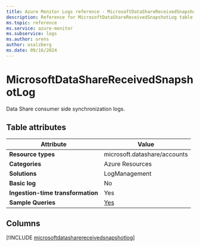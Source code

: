 ```yaml
---
title: Azure Monitor Logs reference - MicrosoftDataShareReceivedSnapshotLog
description: Reference for MicrosoftDataShareReceivedSnapshotLog table in Azure Monitor Logs.
ms.topic: reference
ms.service: azure-monitor
ms.subservice: logs
ms.author: orens
author: osalzberg
ms.date: 09/16/2024
---
```


# MicrosoftDataShareReceivedSnapshotLog

Data Share consumer side synchronization logs.


## Table attributes

|Attribute|Value|
|---|---|
|**Resource types**|microsoft.datashare/accounts|
|**Categories**|Azure Resources|
|**Solutions**| LogManagement|
|**Basic log**|No|
|**Ingestion-time transformation**|Yes|
|**Sample Queries**|[Yes](/azure/azure-monitor/reference/queries/microsoftdatasharereceivedsnapshotlog)|



## Columns
  
[!INCLUDE [microsoftdatasharereceivedsnapshotlog](~/reusable-content/ce-skilling/azure/includes/azure-monitor/reference/tables/microsoftdatasharereceivedsnapshotlog-include.md)]
